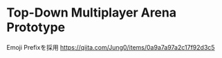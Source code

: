 # Top-Down Multiplayer Arena Prototype

Emoji Prefixを採用
https://qiita.com/Jung0/items/0a9a7a97a2c17f92d3c5